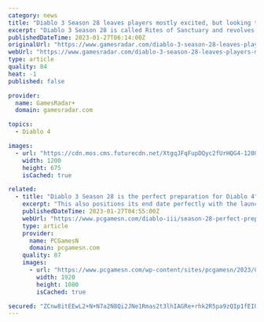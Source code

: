 ```yaml
---
category: news
title: "Diablo 3 Season 28 leaves players mostly excited, but looking toward Diablo 4"
excerpt: "Diablo 3 Season 28 is called Rites of Sanctuary and revolves around a newly found, ominous altar found deep within the woods. That's your glimpse of the story, but what that means for gameplay is that ..."
publishedDateTime: 2023-01-27T06:14:00Z
originalUrl: "https://www.gamesradar.com/diablo-3-season-28-leaves-players-mostly-excited-but-looking-toward-diablo-4/"
webUrl: "https://www.gamesradar.com/diablo-3-season-28-leaves-players-mostly-excited-but-looking-toward-diablo-4/"
type: article
quality: 84
heat: -1
published: false

provider:
  name: GamesRadar+
  domain: gamesradar.com

topics:
  - Diablo 4

images:
  - url: "https://cdn.mos.cms.futurecdn.net/XtgqJFqFupDQyc2fUrHQG4-1200-80.jpg"
    width: 1200
    height: 675
    isCached: true

related:
  - title: "Diablo 3 Season 28 is the perfect preparation for Diablo 4"
    excerpt: "This also positions its end date perfectly with the launch of Diablo 4 on June 2. This season’s thematic is the ‘Rites of Sanctuary,’ which thrusts players into the heart of the long-forgotten ..."
    publishedDateTime: 2023-01-27T04:55:00Z
    webUrl: "https://www.pcgamesn.com/diablo-iii/season-28-perfect-preparation-diablo-4"
    type: article
    provider:
      name: PCGamesN
      domain: pcgamesn.com
    quality: 87
    images:
      - url: "https://www.pcgamesn.com/wp-content/sites/pcgamesn/2023/01/diablo-3-season-28-ptr-rites-of-sanctuary.jpg"
        width: 1920
        height: 1080
        isCached: true

secured: "ZCnw8itEEwL2+N+N7a2N8Qi2JNe1Rmas2t3lhIAGRe+rhk2R5pa9zQIp1fEIQVHeTFHOyAYPul0DqLZntUHzD5wetXK+EEMQMTfNdYuCNA17RXa3p1Aj69WXlqHGZaTaOgJRPWQmxMrbolPMNtBqFOTuOXkNttaWBqQG64Ck44PfPlktWZ5LIA5sDFKqIGkLJrsEd1zG4U2YrYRj40YhvrGoNkj4Xy4n9cN4x6D765lo+rGP3wC0TZynsirKclWQhVu/SsvBxqYL3n/KA2UZKcnQ5d8BeaSqyx485opURHjvTRcKJ9lOnwjQuVpanVaureSst9CdQpGNG/zmEv8ubj/wZOasMTVaKTp0GAToNls=;KepwwanUMCwH0ozrTkwS9A=="
---
```


